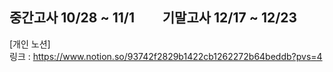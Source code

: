 ## 중간고사 10/28 ~ 11/1 &nbsp;&nbsp;&nbsp;&nbsp;&nbsp;&nbsp;&nbsp; 기말고사 12/17 ~ 12/23

[개인 노션] <br>
링크 : <https://www.notion.so/93742f2829b1422cb1262272b64beddb?pvs=4>

